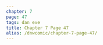 ```yaml
---
chapter: 7
page: 47
tags: dan eve
title: Chapter 7 Page 47
alias: /dnwcomic/chapter-7-page-47/
---
```

